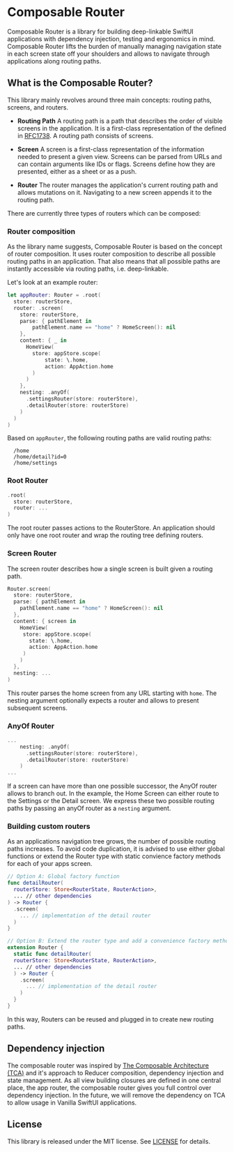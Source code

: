 # Composable Router

Composable Router is a library for building deep-linkable SwiftUI applications with dependency injection, testing and ergonomics in mind. Composable Router lifts the burden of manually managing navigation state in each screen state off your shoulders and allows to navigate through applications along routing paths. 

## What is the Composable Router?

This library mainly revolves around three main concepts: routing paths, screens, and routers. 

* **Routing Path**
A routing path is a path that describes the order of visible screens in the  application. It is a first-class representation of the <url-path> defined in [RFC1738](https://tools.ietf.org/html/rfc1738#section-3.1). A routing path consists of screens.  

* **Screen**
A screen is a first-class representation of the information needed to present a given view. Screens can be parsed from URLs and can contain arguments like IDs or flags. Screens define how they are presented, either as a sheet or as a push.

* **Router**
The router manages the application's current routing path and allows mutations on it. Navigating to a new screen appends it to the routing path. 

There are currently three types of routers which can be composed: 

### Router composition

As the library name suggests, Composable Router is based on the concept of router composition. It uses router composition to describe all possible routing paths in an application. That also means that all possible paths are instantly accessible via routing paths, i.e. deep-linkable.

Let's look at an example router:

```swift
let appRouter: Router = .root(
  store: routerStore,
  router: .screen(
    store: routerStore,
    parse: { pathElement in
        pathElement.name == "home" ? HomeScreen(): nil
    },
    content: { _ in
      HomeView(
        store: appStore.scope(
            state: \.home,
            action: AppAction.home
        )
      )
    },
    nesting: .anyOf(
      .settingsRouter(store: routerStore),
      .detailRouter(store: routerStore)
    )
  )
)
```

Based on `appRouter`, the following routing paths are valid routing paths:
```
  /home
  /home/detail?id=0
  /home/settings
```

### Root Router

```swift
.root(
  store: routerStore,
  router: ...
)
```

The root router passes actions to the RouterStore. An application should only have one root router and wrap the routing tree defining routers.

### Screen Router
The screen router describes how a single screen is built given a routing path.  

```swift
Router.screen(
  store: routerStore,
  parse: { pathElement in
    pathElement.name == "home" ? HomeScreen(): nil
  },
  content: { screen in
    HomeView(
     store: appStore.scope(
       state: \.home, 
       action: AppAction.home
     )
    )
  },
  nesting: ...
)
```

This router parses the home screen from any URL starting with `home`. The nesting argument optionally expects a router and allows to present subsequent screens.

### AnyOf Router

```swift
...
    nesting: .anyOf(
      .settingsRouter(store: routerStore),
      .detailRouter(store: routerStore)
    )
...
```

If a screen can have more than one possible successor, the AnyOf router allows to branch out. In the example, the Home Screen can either route to the Settings or the Detail screen. We express these two possible routing paths by passing an anyOf router as a `nesting` argument.

### Building custom routers

As an applications navigation tree grows, the number of possible routing paths increases. To avoid code duplication, it is advised to use either global functions or extend the Router type with static convience factory methods for each of your apps screen.

```swift
// Option A: Global factory function
func detailRouter(
  routerStore: Store<RouterState, RouterAction>,
  ... // other dependencies
) -> Router {
  .screen(
    ... // implementation of the detail router
  )
}

// Option B: Extend the router type and add a convenience factory method
extension Router {
  static func detailRouter(
  routerStore: Store<RouterState, RouterAction>,
  ... // other dependencies
  ) -> Router {
    .screen(
      ... // implementation of the detail router
    )
  }
}
```

In this way, Routers can be reused and plugged in to create new routing paths.

## Dependency injection 

The composable router was inspired by [The Composable Architecture (TCA)](https://github.com/pointfreeco/swift-composable-architecture) and it's approach to Reducer composition, dependency injection and state management. As all view building closures are defined in one central place, the app router, the composable router gives you full control over dependency injection. In the future, we will remove the dependency on TCA to allow usage in Vanilla SwiftUI applications.

## License

This library is released under the MIT license. See [LICENSE](LICENSE) for details.